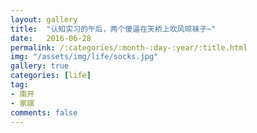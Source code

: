 ```yaml
---
layout: gallery
title:  "认知实习的午后，两个傻逼在天桥上吹风晾袜子~"
date:   2016-06-28
permalink: /:categories/:month-:day-:year/:title.html
img: "/assets/img/life/socks.jpg"
gallery: true
categories: [life]
tag:
- 南开
- 家祺
comments: false
---
```

